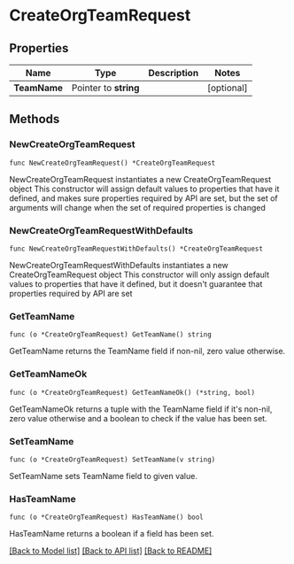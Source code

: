 # CreateOrgTeamRequest

## Properties

Name | Type | Description | Notes
------------ | ------------- | ------------- | -------------
**TeamName** | Pointer to **string** |  | [optional] 

## Methods

### NewCreateOrgTeamRequest

`func NewCreateOrgTeamRequest() *CreateOrgTeamRequest`

NewCreateOrgTeamRequest instantiates a new CreateOrgTeamRequest object
This constructor will assign default values to properties that have it defined,
and makes sure properties required by API are set, but the set of arguments
will change when the set of required properties is changed

### NewCreateOrgTeamRequestWithDefaults

`func NewCreateOrgTeamRequestWithDefaults() *CreateOrgTeamRequest`

NewCreateOrgTeamRequestWithDefaults instantiates a new CreateOrgTeamRequest object
This constructor will only assign default values to properties that have it defined,
but it doesn't guarantee that properties required by API are set

### GetTeamName

`func (o *CreateOrgTeamRequest) GetTeamName() string`

GetTeamName returns the TeamName field if non-nil, zero value otherwise.

### GetTeamNameOk

`func (o *CreateOrgTeamRequest) GetTeamNameOk() (*string, bool)`

GetTeamNameOk returns a tuple with the TeamName field if it's non-nil, zero value otherwise
and a boolean to check if the value has been set.

### SetTeamName

`func (o *CreateOrgTeamRequest) SetTeamName(v string)`

SetTeamName sets TeamName field to given value.

### HasTeamName

`func (o *CreateOrgTeamRequest) HasTeamName() bool`

HasTeamName returns a boolean if a field has been set.


[[Back to Model list]](../README.md#documentation-for-models) [[Back to API list]](../README.md#documentation-for-api-endpoints) [[Back to README]](../README.md)


